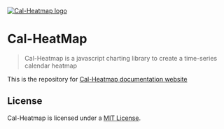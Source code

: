 [![Cal-Heatmap logo](https://cal-heatmap.com/img/favicon.png)](https://cal-heatmap.com/img/favicon.png)

# Cal-HeatMap

> Cal-Heatmap is a javascript charting library to create a time-series calendar heatmap

This is the repository for [Cal-Heatmap documentation website](http://cal-heatmap.com)

## License

Cal-Heatmap is licensed under a [MIT License](./LICENSE).
